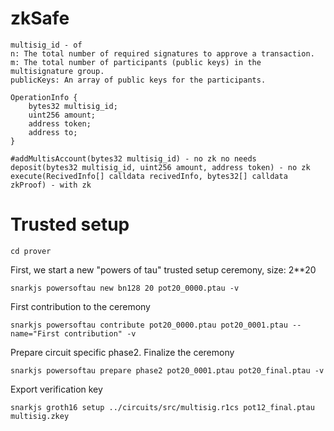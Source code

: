 # zkSafe

```
multisig_id - of
n: The total number of required signatures to approve a transaction.
m: The total number of participants (public keys) in the multisignature group.
publicKeys: An array of public keys for the participants.

OperationInfo {
    bytes32 multisig_id;
    uint256 amount;
    address token;
    address to;
}

#addMultisAccount(bytes32 multisig_id) - no zk no needs
deposit(bytes32 multisig_id, uint256 amount, address token) - no zk
execute(RecivedInfo[] calldata recivedInfo, bytes32[] calldata zkProof) - with zk
```

# Trusted setup

```
cd prover
```

First, we start a new "powers of tau" trusted setup ceremony, size: 2**20

```
snarkjs powersoftau new bn128 20 pot20_0000.ptau -v
```

First contribution to the ceremony

```
snarkjs powersoftau contribute pot20_0000.ptau pot20_0001.ptau --name="First contribution" -v
```

Prepare circuit specific phase2. Finalize the ceremony

```
snarkjs powersoftau prepare phase2 pot20_0001.ptau pot20_final.ptau -v
```

Export verification key

```
snarkjs groth16 setup ../circuits/src/multisig.r1cs pot12_final.ptau multisig.zkey
```